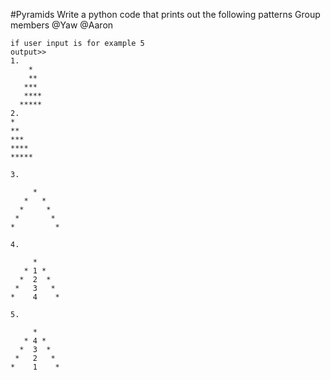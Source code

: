 #Pyramids
Write a python code that prints out the following patterns
Group members @Yaw @Aaron

```python3
if user input is for example 5
output>>
1.
    *
    **
   ***
   ****
  *****
2.
*
**
***
****
*****

3.

     *
   *   *
  *     *
 *       *
*         *

4.

     *
   * 1 *
  *  2  *
 *   3   *
*    4    *

5.

     *
   * 4 *
  *  3  *
 *   2   *
*    1    *

```
